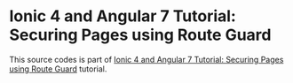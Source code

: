 # Ionic 4 and Angular 7 Tutorial: Securing Pages using Route Guard

This source codes is part of [Ionic 4 and Angular 7 Tutorial: Securing Pages using Route Guard](https://www.djamware.com/post/5d0b65b5ab3ebe1bf3934c96/ionic-4-and-angular-7-tutorial-securing-pages-using-route-guard) tutorial.
